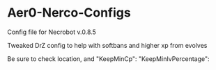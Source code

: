 # Aer0-Nerco-Configs
Config file for Necrobot v.0.8.5

Tweaked DrZ config to help with softbans and higher xp from evolves

Be sure to check location, and "KeepMinCp":  "KeepMinIvPercentage":
